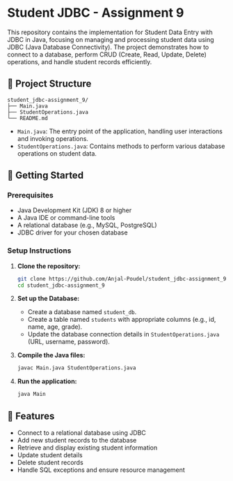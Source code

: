 # Student JDBC - Assignment 9

This repository contains the implementation for Student Data Entry with JDBC in Java, focusing on managing and processing student data using JDBC (Java Database Connectivity). The project demonstrates how to connect to a database, perform CRUD (Create, Read, Update, Delete) operations, and handle student records efficiently.

## 📁 Project Structure

```
student_jdbc-assignment_9/
├── Main.java
├── StudentOperations.java
└── README.md
```

- `Main.java`: The entry point of the application, handling user interactions and invoking operations.
- `StudentOperations.java`: Contains methods to perform various database operations on student data.

## 🚀 Getting Started

### Prerequisites

- Java Development Kit (JDK) 8 or higher
- A Java IDE or command-line tools
- A relational database (e.g., MySQL, PostgreSQL)
- JDBC driver for your chosen database

### Setup Instructions

1. **Clone the repository:**

   ```bash
   git clone https://github.com/Anjal-Poudel/student_jdbc-assignment_9.git
   cd student_jdbc-assignment_9
   ```

2. **Set up the Database:**

   - Create a database named `student_db`.
   - Create a table named `students` with appropriate columns (e.g., id, name, age, grade).
   - Update the database connection details in `StudentOperations.java` (URL, username, password).

3. **Compile the Java files:**

   ```bash
   javac Main.java StudentOperations.java
   ```

4. **Run the application:**

   ```bash
   java Main
   ```

## 🧪 Features

- Connect to a relational database using JDBC
- Add new student records to the database
- Retrieve and display existing student information
- Update student details
- Delete student records
- Handle SQL exceptions and ensure resource management
